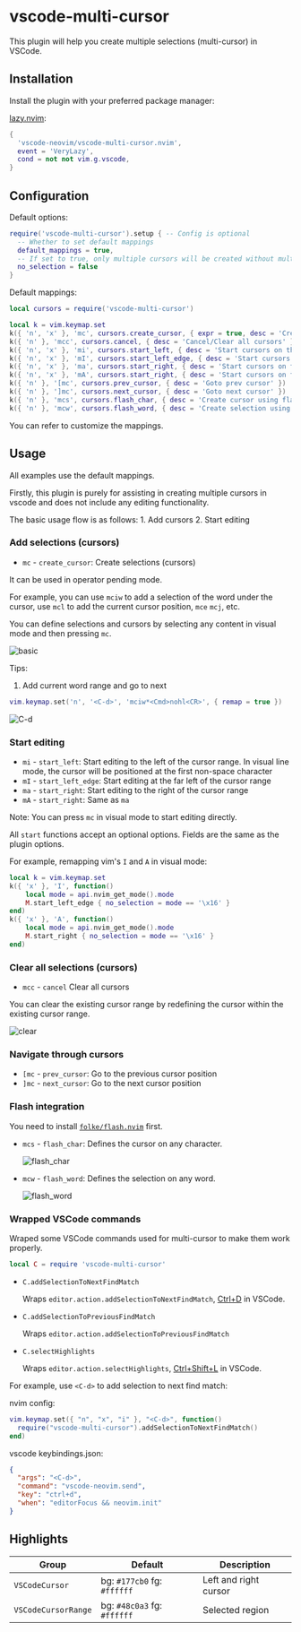 # vscode-multi-cursor

This plugin will help you create multiple selections (multi-cursor) in VSCode.

## Installation

Install the plugin with your preferred package manager:

[lazy.nvim](https://github.com/folke/lazy.nvim):

```lua
{
  'vscode-neovim/vscode-multi-cursor.nvim',
  event = 'VeryLazy',
  cond = not not vim.g.vscode,
}
```

## Configuration

Default options:

```lua
require('vscode-multi-cursor').setup { -- Config is optional
  -- Whether to set default mappings
  default_mappings = true,
  -- If set to true, only multiple cursors will be created without multiple selections
  no_selection = false
}
```

Default mappings:

```lua
local cursors = require('vscode-multi-cursor')

local k = vim.keymap.set
k({ 'n', 'x' }, 'mc', cursors.create_cursor, { expr = true, desc = 'Create cursor' })
k({ 'n' }, 'mcc', cursors.cancel, { desc = 'Cancel/Clear all cursors' })
k({ 'n', 'x' }, 'mi', cursors.start_left, { desc = 'Start cursors on the left' })
k({ 'n', 'x' }, 'mI', cursors.start_left_edge, { desc = 'Start cursors on the left edge' })
k({ 'n', 'x' }, 'ma', cursors.start_right, { desc = 'Start cursors on the right' })
k({ 'n', 'x' }, 'mA', cursors.start_right, { desc = 'Start cursors on the right' })
k({ 'n' }, '[mc', cursors.prev_cursor, { desc = 'Goto prev cursor' })
k({ 'n' }, ']mc', cursors.next_cursor, { desc = 'Goto next cursor' })
k({ 'n' }, 'mcs', cursors.flash_char, { desc = 'Create cursor using flash' })
k({ 'n' }, 'mcw', cursors.flash_word, { desc = 'Create selection using flash' })
```

You can refer to customize the mappings.

## Usage

All examples use the default mappings.

Firstly, this plugin is purely for assisting in creating multiple cursors in vscode and does not include any editing functionality.

The basic usage flow is as follows: 1. Add cursors 2. Start editing

### Add selections (cursors)

- `mc` - `create_cursor`: Create selections (cursors)

It can be used in operator pending mode.

For example, you can use `mciw` to add a selection of the word under the cursor, use `mcl` to add the current cursor position, `mce` `mcj`, etc.

You can define selections and cursors by selecting any content in visual mode and then pressing `mc`.

![basic](https://github.com/vscode-neovim/vscode-multi-cursor.nvim/assets/47070852/7ed98334-ccfb-4d35-bbf0-1f631c01255a)

Tips:

1. Add current word range and go to next

```lua
vim.keymap.set('n', '<C-d>', 'mciw*<Cmd>nohl<CR>', { remap = true })
```

<!-- vim.keymap.set('x', '<C-d>', [[y/\V<C-r>=escape(@",'/\')<CR><CR>gNmcgn<Cmd>nohl<Cr>]], { remap = true }) -->

![C-d](https://github.com/vscode-neovim/vscode-multi-cursor.nvim/assets/47070852/7e829df2-83e1-4343-beaf-5f8ce4e7e55b)

### Start editing

- `mi` - `start_left`: Start editing to the left of the cursor range. In visual line mode, the cursor will be positioned at the first non-space character
- `mI` - `start_left_edge`: Start editing at the far left of the cursor range
- `ma` - `start_right`: Start editing to the right of the cursor range
- `mA` - `start_right`: Same as `ma`

Note: You can press `mc` in visual mode to start editing directly.

All `start` functions accept an optional options. Fields are the same as the plugin options.

For example, remapping vim's `I` and `A` in visual mode:

```lua
local k = vim.keymap.set
k({ 'x' }, 'I', function()
    local mode = api.nvim_get_mode().mode
    M.start_left_edge { no_selection = mode == '\x16' }
end)
k({ 'x' }, 'A', function()
    local mode = api.nvim_get_mode().mode
    M.start_right { no_selection = mode == '\x16' }
end)
```

### Clear all selections (cursors)

- `mcc` - `cancel` Clear all cursors

You can clear the existing cursor range by redefining the cursor within the existing cursor range.

![clear](https://github.com/vscode-neovim/vscode-multi-cursor.nvim/assets/47070852/9e28b2e6-cbb6-4790-b8dc-04a248e3e789)

### Navigate through cursors

- `[mc` - `prev_cursor`: Go to the previous cursor position
- `]mc` - `next_cursor`: Go to the next cursor position

### Flash integration

You need to install [`folke/flash.nvim`](https://github.com/folke/flash.nvim) first.

- `mcs` - `flash_char`: Defines the cursor on any character.

    ![flash_char](https://github.com/vscode-neovim/vscode-multi-cursor.nvim/assets/47070852/c3a98e00-6e54-4451-aaed-d57045e02968)

- `mcw` - `flash_word`: Defines the selection on any word.

    ![flash_word](https://github.com/vscode-neovim/vscode-multi-cursor.nvim/assets/47070852/903dd5ea-1d41-4863-8394-54c7ac7e187f)

### Wrapped VSCode commands

Wraped some VSCode commands used for multi-cursor to make them work properly.

```lua
local C = require 'vscode-multi-cursor'
```

- `C.addSelectionToNextFindMatch`

  Wraps `editor.action.addSelectionToNextFindMatch`, [Ctrl+D](https://code.visualstudio.com/docs/editor/codebasics#:~:text=these%20default%20shortcuts.-,Ctrl%2BD,-selects%20the%20word) in VSCode.

- `C.addSelectionToPreviousFindMatch`

  Wraps `editor.action.addSelectionToPreviousFindMatch`

- `C.selectHighlights`

  Wraps `editor.action.selectHighlights`, [Ctrl+Shift+L](https://code.visualstudio.com/docs/editor/codebasics#:~:text=more%20cursors%20with-,Ctrl%2BShift%2BL,-%2C%20which%20will%20add) in VSCode.

For example, use `<C-d>` to add selection to next find match:

nvim config:

```lua
vim.keymap.set({ "n", "x", "i" }, "<C-d>", function()
  require("vscode-multi-cursor").addSelectionToNextFindMatch()
end)
```

vscode keybindings.json:

```json
{
  "args": "<C-d>",
  "command": "vscode-neovim.send",
  "key": "ctrl+d",
  "when": "editorFocus && neovim.init"
}
```

## Highlights

| Group               | Default                     | Description           |
| ------------------- | --------------------------- | --------------------- |
| `VSCodeCursor`      | bg: `#177cb0` fg: `#ffffff` | Left and right cursor |
| `VSCodeCursorRange` | bg: `#48c0a3` fg: `#ffffff` | Selected region       |
